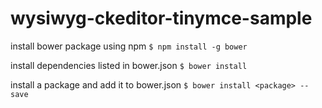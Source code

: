# wysiwyg-ckeditor-tinymce-sample

install bower package using npm 
```$ npm install -g bower```

install dependencies listed in bower.json
```$ bower install```

install a package and add it to bower.json
```$ bower install <package> --save```
